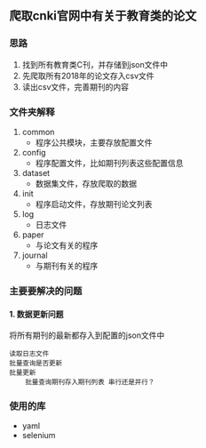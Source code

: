 ## 爬取cnki官网中有关于教育类的论文
### 思路
1. 找到所有教育类C刊，并存储到json文件中
2. 先爬取所有2018年的论文存入csv文件
3. 读出csv文件，完善期刊的内容

### 文件夹解释
1. common
    - 程序公共模块，主要存放配置文件
2. config
    - 程序配置文件，比如期刊列表这些配置信息
3. dataset
    - 数据集文件，存放爬取的数据
4. init
    - 程序启动文件，存放期刊论文列表
5. log
    - 日志文件
6. paper
    - 与论文有关的程序
7. journal
    - 与期刊有关的程序

### 主要要解决的问题
#### 1. 数据更新问题
将所有期刊的最新都存入到配置的json文件中
```
读取日志文件
批量查询是否更新
批量更新
    批量查询期刊存入期刊列表 串行还是并行？
```

### 使用的库
- yaml
- selenium